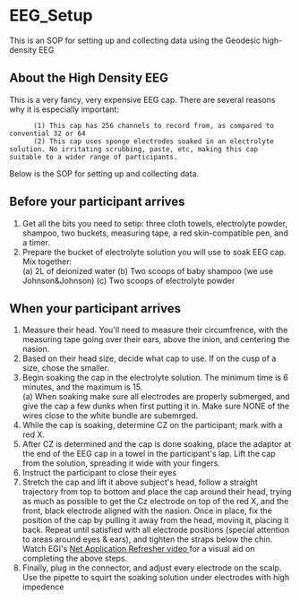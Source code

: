 # EEG_Setup
This is an SOP for setting up and collecting data using the Geodesic high-density EEG

## About the High Density EEG  
This is a very fancy, very expensive EEG cap. There are several reasons why it is especially important:    

          (1) This cap has 256 channels to record from, as compared to convential 32 or 64
          (2) This cap uses sponge electrodes soaked in an electrolyte solution. No irritating scrubbing, paste, etc, making this cap suitable to a wider range of participants.
          
Below is the SOP for setting up and collecting data.  

## Before your participant arrives
1) Get all the bits you need to setip: three cloth towels, electrolyte powder, shampoo, two buckets, measuring tape, a red skin-compatible pen, and a timer.
2) Prepare the bucket of electrolyte solution you will use to soak EEG cap. Mix together:  
  (a) 2L of deionized water 
  (b) Two scoops of baby shampoo (we use Johnson&Johnson)
  (c) Two scoops of electrolyte powder 
  

## When your participant arrives  
1) Measure their head. You'll need to measure their circumfrence, with the measuring tape going over their ears, above the inion, and centering the nasion.  
2) Based on their head size, decide what cap to use. If on the cusp of a size, chose the smaller.  
3) Begin soaking the cap in the electrolyte solution. The minimum time is 6 minutes, and the maximum is 15.   
      (a) When soaking make sure all electrodes are properly submerged, and give the cap a few dunks when first putting it in. Make sure NONE of the wires close to the white bundle are subemrged.  
4) While the cap is soaking, determine CZ on the participant; mark with a red X. 
5) After CZ is determined and the cap is done soaking, place the adaptor at the end of the EEG cap in a towel in the participant's lap. Lift the cap from the solution, spreading it wide with your fingers. 
6) Instruct the participant to close their eyes
7) Stretch the cap and lift it above subject's head, follow a straight trajectory from top to bottom and place the cap around their head, trying as much as possible to get the Cz electrode on top of the red X, and the front, black electrode aligned with the nasion. Once in place, fix the position of the cap by pulling it away from the head, moving it, placing it back. Repeat until satisfied with all electrode positions (special attention to areas around eyes & ears), and tighten the straps below the chin. Watch EGI's [Net Application Refresher video ](https://www.egi.com/knowledge-center/net-application/707-net-application-refresher-video)for a visual aid on completing the above steps.
8) Finally, plug in the connector, and adjust every electrode on the scalp. Use the pipette to squirt the soaking solution under electrodes with high impedence 
